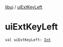 [libui](index.md) / [uiExtKeyLeft](./ui-ext-key-left.md)

# uiExtKeyLeft

`val uiExtKeyLeft: `[`Int`](https://kotlinlang.org/api/latest/jvm/stdlib/kotlin/-int/index.html)